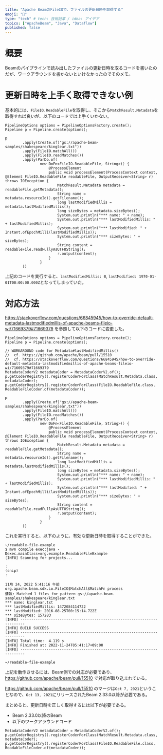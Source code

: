 ```yaml
---
title: "Apache BeamのFileIOで、ファイルの更新日時を取得する"
emoji: "📄"
type: "tech" # tech: 技術記事 / idea: アイデア
topics: ["ApacheBeam", "Java", "Dataflow"]
published: false
---
```


# 概要

Beamのパイプラインで読み出したファイルの更新日時を取るコードを書いたのだが、ワークアラウンドを書かないといけなかったのでそのメモ。


# 更新日時を上手く取得できない例

基本的には、`FileIO.ReadableFile`を取得し、そこから`MatchResult.Metadata`を取得すれば良いが、以下のコードでは上手くいかない。

```
PipelineOptions options = PipelineOptionsFactory.create();
Pipeline p = Pipeline.create(options);

p
        .apply(Create.of("gs://apache-beam-samples/shakespeare/kinglear.txt"))
        .apply(FileIO.matchAll())
        .apply(FileIO.readMatches())
        .apply(ParDo.of(
                new DoFn<FileIO.ReadableFile, String>() {
                    @ProcessElement
                    public void processElement(ProcessContext context, @Element FileIO.ReadableFile readableFile, OutputReceiver<String> r) throws IOException {
                        MatchResult.Metadata metadata = readableFile.getMetadata();
                        String name = metadata.resourceId().getFilename();
                        long lastModifiedMillis = metadata.lastModifiedMillis();
                        long sizeBytes = metadata.sizeBytes();
                        System.out.println("*** name: " + name);
                        System.out.println("*** lastModifiedMillis: " + lastModifiedMillis);
                        System.out.println("*** lastModified: " + Instant.ofEpochMilli(lastModifiedMillis));
                        System.out.println("*** sizeBytes: " + sizeBytes);
                        String content = readableFile.readFullyAsUTF8String();
                        r.output(content);
                    }
                }
        ))
```

上記のコードを実行すると、`lastModifiedMillis: 0`, `lastModified: 1970-01-01T00:00:00.000Z`となってしまっていた。

# 対応方法

https://stackoverflow.com/questions/66845945/how-to-override-default-metadata-lastmodifiedmillis-of-apache-beams-fileio-wi/71669379#71669379 を参照して以下のコードに変更した。

```
PipelineOptions options = PipelineOptionsFactory.create();
Pipeline p = Pipeline.create(options);

// WORKAROUND code for Metadata#lastModifiedMillis()
//  cf. https://github.com/apache/beam/pull/15510
//  cf. https://stackoverflow.com/questions/66845945/how-to-override-default-metadata-lastmodifiedmillis-of-apache-beams-fileio-wi/71669379#71669379
MetadataCoderV2 metadataCoder = MetadataCoderV2.of();
p.getCoderRegistry().registerCoderForClass(MatchResult.Metadata.class, metadataCoder);
p.getCoderRegistry().registerCoderForClass(FileIO.ReadableFile.class, ReadableFileCoder.of(metadataCoder));

p
        .apply(Create.of("gs://apache-beam-samples/shakespeare/kinglear.txt"))
        .apply(FileIO.matchAll())
        .apply(FileIO.readMatches())
        .apply(ParDo.of(
                new DoFn<FileIO.ReadableFile, String>() {
                    @ProcessElement
                    public void processElement(ProcessContext context, @Element FileIO.ReadableFile readableFile, OutputReceiver<String> r) throws IOException {
                        MatchResult.Metadata metadata = readableFile.getMetadata();
                        String name = metadata.resourceId().getFilename();
                        long lastModifiedMillis = metadata.lastModifiedMillis();
                        long sizeBytes = metadata.sizeBytes();
                        System.out.println("*** name: " + name);
                        System.out.println("*** lastModifiedMillis: " + lastModifiedMillis);
                        System.out.println("*** lastModified: " + Instant.ofEpochMilli(lastModifiedMillis));
                        System.out.println("*** sizeBytes: " + sizeBytes);
                        String content = readableFile.readFullyAsUTF8String();
                        r.output(content);
                    }
                }
        ))
```

これを実行すると、以下のように、有効な更新日時を取得することができた。

```
~/readable-file-example
$ mvn compile exec:java -Dexec.mainClass=org.example.ReadableFileExample
[INFO] Scanning for projects...

:
(snip)
:

11月 24, 2022 5:41:16 午前 org.apache.beam.sdk.io.FileIO$MatchAll$MatchFn process
情報: Matched 1 files for pattern gs://apache-beam-samples/shakespeare/kinglear.txt
*** name: kinglear.txt
*** lastModifiedMillis: 1472084114722
*** lastModified: 2016-08-25T00:15:14.722Z
*** sizeBytes: 157283
[INFO] ------------------------------------------------------------------------
[INFO] BUILD SUCCESS
[INFO] ------------------------------------------------------------------------
[INFO] Total time:  4.119 s
[INFO] Finished at: 2022-11-24T05:41:17+09:00
[INFO] ------------------------------------------------------------------------

~/readable-file-example

```

上記を動作させるには、Beam側での対応が必要であり、https://github.com/apache/beam/pull/15510 で対応が取り込まれている。

https://github.com/apache/beam/pull/15510 のマージは`Oct 7, 2021`ということなので、`Oct 13, 2021`にリリースされたBeam 2.33.0以降が必要である。

まとめると、更新日時を正しく取得するには以下が必要である。

- Beam 2.33.0以降のBeam
- 以下のワークアラウンドコード
```
MetadataCoderV2 metadataCoder = MetadataCoderV2.of();
p.getCoderRegistry().registerCoderForClass(MatchResult.Metadata.class, metadataCoder);
p.getCoderRegistry().registerCoderForClass(FileIO.ReadableFile.class, ReadableFileCoder.of(metadataCoder));
```
